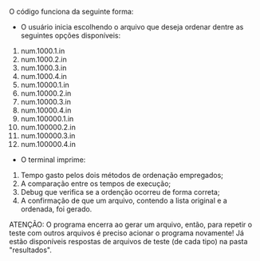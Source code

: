 O código funciona da seguinte forma: 

- O usuário inicia escolhendo o arquivo que deseja ordenar dentre as seguintes opções disponíveis:

1. num.1000.1.in
2. num.1000.2.in
3. num.1000.3.in
4. num.1000.4.in
5. num.10000.1.in
6. num.10000.2.in
7. num.10000.3.in
8. num.10000.4.in
9. num.100000.1.in
10. num.100000.2.in
11. num.100000.3.in
12. num.100000.4.in

- O terminal imprime:
1. Tempo gasto pelos dois métodos de ordenação empregados;
2. A comparação entre os tempos de execução;
3. Debug que verifica se a ordenção ocorreu de forma correta;
4. A confirmação de que um arquivo, contendo a lista original e a ordenada, foi gerado.


ATENÇÃO:
O programa encerra ao gerar um arquivo, então, para repetir o teste com outros arquivos é preciso acionar o programa novamente!
Já estão disponíveis respostas de arquivos de teste (de cada tipo) na pasta "resultados".
